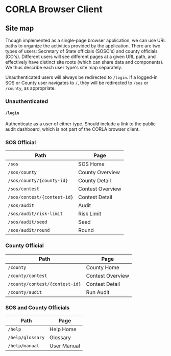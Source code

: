 # CORLA Browser Client

## Site map

Though implemented as a single-page browser application, we can use
URL paths to organize the activities provided by the application.
There are two types of users: Secretary of State officials (SOSO's)
and county officials (CO's). Different users will see different pages
at a given URL path, and effectively have distinct site roots (which
can share data and components). We thus describe each user type's site
map separately.

Unauthenticated users will always be redirected to `/login`. If a
logged-in SOS or County user navigates to `/`, they will be redirected
to `/sos` or `/county`, as appropriate.


### Unauthenticated

#### `/login`

Authenticate as a user of either type. Should include a link to the
public audit dashboard, which is not part of the CORLA browser client.


### SOS Official

| Path | Page |
| ---- | ---- |
| `/sos` | SOS Home |
| `/sos/county` | County Overview |
| `/sos/county/{county-id}`| County Detail |
| `/sos/contest` | Contest Overview |
| `/sos/contest/{contest-id}` | Contest Detail |
| `/sos/audit` | Audit |
| `/sos/audit/risk-limit` | Risk Limit |
| `/sos/audit/seed` | Seed |
| `/sos/audit/round` | Round |


### County Official

| Path | Page |
| ---- | ---- |
| `/county` | County Home
| `/county/contest` | Contest Overview |
| `/county/contest/{contest-id}` | Contest Detail |
| `/county/audit` | Run Audit |

### SOS and County Officials

| Path | Page |
| ---- | ---- |
| `/help` | Help Home |
| `/help/glossary` | Glossary |
| `/help/manual` | User Manual |
